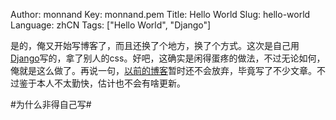 Author: monnand
Key: monnand.pem
Title: Hello World
Slug: hello-world
Language: zhCN
Tags: ["Hello World", "Django"]

是的，俺又开始写博客了，而且还换了个地方，换了个方式。这次是自己用[Django](http://djangoproject.com)写的，拿了别人的css。好吧，这确实是闲得蛋疼的做法，不过无论如何，俺就是这么做了。再说一句，[以前的博客](http://monnand.appspot.com/)暂时还不会放弃，毕竟写了不少文章。不过鉴于本人不太勤快，估计也不会有啥更新。

#为什么非得自己写#


